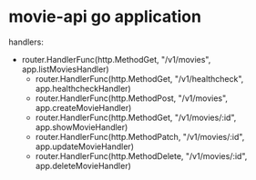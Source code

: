 # movie-api go application

handlers:
  - router.HandlerFunc(http.MethodGet, "/v1/movies", app.listMoviesHandler)
	- router.HandlerFunc(http.MethodGet, "/v1/healthcheck", app.healthcheckHandler)
	- router.HandlerFunc(http.MethodPost, "/v1/movies", app.createMovieHandler)
	- router.HandlerFunc(http.MethodGet, "/v1/movies/:id", app.showMovieHandler)
	- router.HandlerFunc(http.MethodPatch, "/v1/movies/:id", app.updateMovieHandler)
	- router.HandlerFunc(http.MethodDelete, "/v1/movies/:id", app.deleteMovieHandler)

